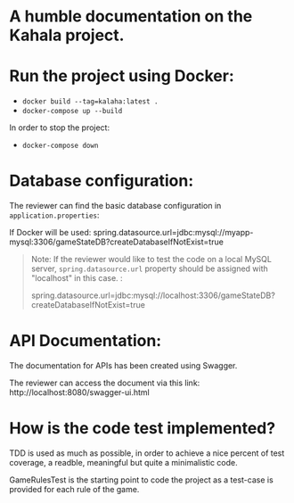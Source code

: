 # A humble documentation on the Kahala project.

 # Run the project using Docker:

 - `docker build --tag=kalaha:latest .`
 - `docker-compose up --build`

  In order to stop the project: 
 - `docker-compose down`
 

# Database configuration:
 The reviewer can find the basic database configuration in `application.properties`:
 
If Docker will be used:
spring.datasource.url=jdbc:mysql://myapp-mysql:3306/gameStateDB?createDatabaseIfNotExist=true

>  Note: If the reviewer would like to test the code on a local MySQL
> server, `spring.datasource.url` property should be assigned with
> "localhost" in this case. :
>
>spring.datasource.url=jdbc:mysql://localhost:3306/gameStateDB?createDatabaseIfNotExist=true

  
 # API Documentation:
The documentation for APIs has been created using Swagger.

The reviewer can access the document via this link:
http://localhost:8080/swagger-ui.html 

 
 # How is the code test implemented?
TDD is used as much as possible, in order to achieve a nice percent of test coverage, a readble, meaningful but quite a minimalistic code.

GameRulesTest is the starting point to code the project as a test-case is provided for each rule of the game.
 

